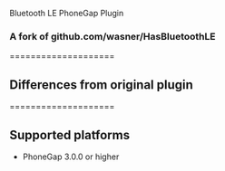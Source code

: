 Bluetooth LE PhoneGap Plugin
### A fork of github.com/wasner/HasBluetoothLE

====================

## Differences from original plugin ##

====================

## Supported platforms ##

* PhoneGap 3.0.0 or higher